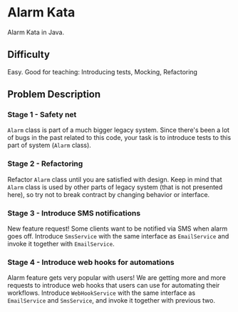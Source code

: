 # Alarm Kata

Alarm Kata in Java.

## Difficulty

Easy. Good for teaching: Introducing tests, Mocking, Refactoring

## Problem Description

### Stage 1 - Safety net

`Alarm` class is part of a much bigger legacy system. Since there's been a 
lot of bugs in the past related to this code, your task is to introduce tests
to this part of system (`Alarm` class). 

### Stage 2 - Refactoring

Refactor `Alarm` class until you are satisfied with design. 
Keep in mind that `Alarm` class is used by other parts of legacy system
(that is not presented here), so try not to break contract by changing 
behavior or interface.

### Stage 3 - Introduce SMS notifications

New feature request! Some clients want to be notified via SMS when alarm goes off.
Introduce `SmsService` with the same interface as `EmailService` and invoke it
together with `EmailService`.

### Stage 4 - Introduce web hooks for automations

Alarm feature gets very popular with users! We are getting more and more requests
to introduce web hooks that users can use for automating their workflows.
Introduce `WebHookService` with the same interface as `EmailService` and `SmsService`,
and invoke it together with previous two.